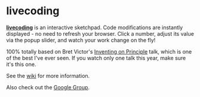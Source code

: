 # livecoding

**[livecoding](http://livecoding.io/)** is an interactive sketchpad. Code modifications are instantly displayed - no need to refresh your browser. Click a number, adjust its value via the popup slider, and watch your work change on the fly!

100% totally based on Bret Victor's [Inventing on Principle](https://vimeo.com/36579366) talk, which is one of the best I've ever seen. If you watch only one talk this year, make sure it's this one.



See the [wiki](https://github.com/gabrielflorit/livecoding/wiki/_pages) for more information.

Also check out the [Google Group](http://groups.google.com/group/livecoding_io).
